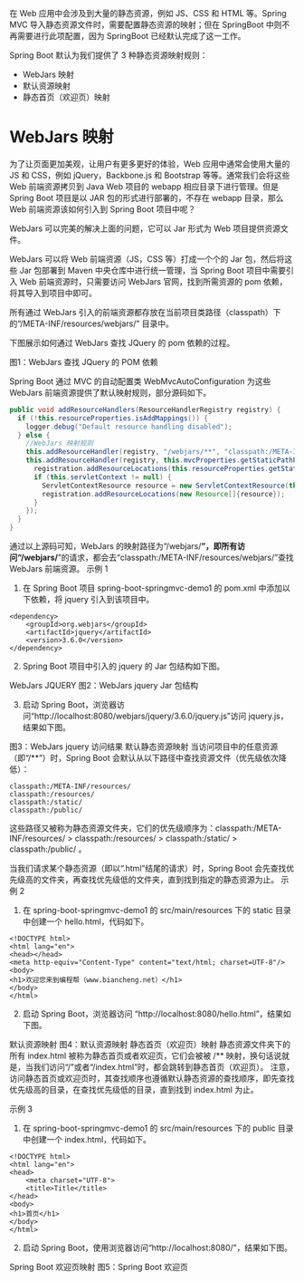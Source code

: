



在 Web 应用中会涉及到大量的静态资源，例如 JS、CSS 和 HTML 等。Spring MVC 导入静态资源文件时，需要配置静态资源的映射；但在 SpringBoot 中则不再需要进行此项配置，因为 SpringBoot 已经默认完成了这一工作。

Spring Boot 默认为我们提供了 3 种静态资源映射规则：
* WebJars 映射
* 默认资源映射
* 静态首页（欢迎页）映射

# WebJars 映射
为了让页面更加美观，让用户有更多更好的体验，Web 应用中通常会使用大量的 JS 和 CSS，例如 jQuery，Backbone.js 和 Bootstrap 等等。通常我们会将这些 Web 前端资源拷贝到 Java Web 项目的 webapp 相应目录下进行管理。但是 Spring Boot 项目是以 JAR 包的形式进行部署的，不存在 webapp 目录，那么 Web 前端资源该如何引入到 Spring Boot 项目中呢？

WebJars 可以完美的解决上面的问题，它可以 Jar 形式为 Web 项目提供资源文件。

WebJars 可以将 Web 前端资源（JS，CSS 等）打成一个个的 Jar 包，然后将这些 Jar 包部署到 Maven 中央仓库中进行统一管理，当 Spring Boot 项目中需要引入 Web 前端资源时，只需要访问 WebJars 官网，找到所需资源的 pom 依赖，将其导入到项目中即可。

所有通过 WebJars 引入的前端资源都存放在当前项目类路径（classpath）下的“/META-INF/resources/webjars/” 目录中。

下图展示如何通过 WebJars 查找 JQuery 的 pom 依赖的过程。


图1：WebJars 查找 JQuery 的 POM 依赖

Spring Boot 通过 MVC 的自动配置类  WebMvcAutoConfiguration 为这些 WebJars 前端资源提供了默认映射规则，部分源码如下。
```java
public void addResourceHandlers(ResourceHandlerRegistry registry) {
  if (!this.resourceProperties.isAddMappings()) {
    logger.debug("Default resource handling disabled");
  } else {
    //WebJars 映射规则
    this.addResourceHandler(registry, "/webjars/**", "classpath:/META-INF/resources/webjars/");
    this.addResourceHandler(registry, this.mvcProperties.getStaticPathPattern(), (registration) -> {
      registration.addResourceLocations(this.resourceProperties.getStaticLocations());
      if (this.servletContext != null) {
        ServletContextResource resource = new ServletContextResource(this.servletContext, "/");
        registration.addResourceLocations(new Resource[]{resource});
      }
    });
  }
}
```
通过以上源码可知，WebJars 的映射路径为“/webjars/**”，即所有访问“/webjars/**”的请求，都会去“classpath:/META-INF/resources/webjars/”查找 WebJars 前端资源。
示例 1
1. 在 Spring Boot 项目 spring-boot-springmvc-demo1 的 pom.xml 中添加以下依赖，将 jquery 引入到该项目中。
```
<dependency>
    <groupId>org.webjars</groupId>
    <artifactId>jquery</artifactId>
    <version>3.6.0</version>
</dependency>
```
2. Spring Boot 项目中引入的 jquery 的 Jar 包结构如下图。

WebJars JQUERY
图2：WebJars jquery Jar 包结构

3. 启动 Spring Boot，浏览器访问“http://localhost:8080/webjars/jquery/3.6.0/jquery.js”访问 jquery.js，结果如下图。


图3：WebJars jquery 访问结果
默认静态资源映射
当访问项目中的任意资源（即“/**”）时，Spring Boot 会默认从以下路径中查找资源文件（优先级依次降低）：
```
classpath:/META-INF/resources/
classpath:/resources/
classpath:/static/
classpath:/public/
```
这些路径又被称为静态资源文件夹，它们的优先级顺序为：classpath:/META-INF/resources/ > classpath:/resources/ > classpath:/static/ > classpath:/public/ 。

当我们请求某个静态资源（即以“.html”结尾的请求）时，Spring Boot 会先查找优先级高的文件夹，再查找优先级低的文件夹，直到找到指定的静态资源为止。
示例 2
1. 在 spring-boot-springmvc-demo1 的 src/main/resources 下的 static 目录中创建一个 hello.html，代码如下。
```
<!DOCTYPE html>
<html lang="en">
<head></head>
<meta http-equiv="Content-Type" content="text/html; charset=UTF-8"/>
<body>
<h1>欢迎您来到编程帮（www.biancheng.net）</h1>
</body>
</html>
```
2. 启动 Spring Boot，浏览器访问 “http://localhost:8080/hello.html”，结果如下图。

默认资源映射
图4：默认资源映射
静态首页（欢迎页）映射
静态资源文件夹下的所有 index.html 被称为静态首页或者欢迎页，它们会被被 /** 映射，换句话说就是，当我们访问“/”或者“/index.html”时，都会跳转到静态首页（欢迎页）。
注意，访问静态首页或欢迎页时，其查找顺序也遵循默认静态资源的查找顺序，即先查找优先级高的目录，在查找优先级低的目录，直到找到 index.html 为止。

示例 3
1. 在 spring-boot-springmvc-demo1 的 src/main/resources 下的 public 目录中创建一个 index.html，代码如下。
```
<!DOCTYPE html>
<html lang="en">
<head>
    <meta charset="UTF-8">
    <title>Title</title>
</head>
<body>
<h1>首页</h1>
</body>
</html>
```
2. 启动 Spring Boot，使用浏览器访问“http://localhost:8080/”，结果如下图。

Spring Boot 欢迎页映射
图5：Spring Boot 欢迎页